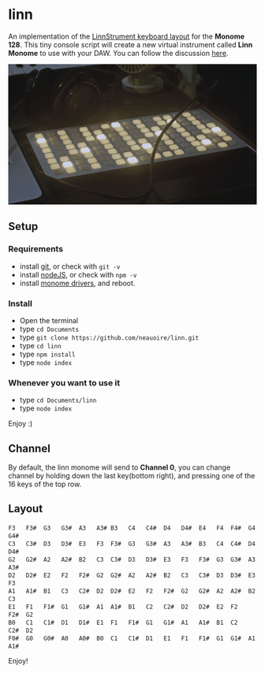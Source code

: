 # linn

An implementation of the [LinnStrument keyboard layout](http://www.rogerlinndesign.com/linnstrument.html) for the **Monome 128**. This tiny console script will create a new virtual instrument called **Linn Monome** to use with your DAW. You can follow the discussion [here](https://llllllll.co/t/using-a-grid-as-linnstrument/23637).

<img src='https://raw.githubusercontent.com/neauoire/linn/master/PREVIEW.jpg' width='600'/>

## Setup

### Requirements

- install [git](https://hackernoon.com/install-git-on-mac-a884f0c9d32c), or check with `git -v`
- install [nodeJS](https://nodejs.org/en/), or check with `npm -v`
- install [monome drivers](https://monome.org/docs/setup/), and reboot.

### Install

- Open the terminal
- type `cd Documents`
- type `git clone https://github.com/neauoire/linn.git`
- type `cd linn`
- type `npm install`
- type `node index`

### Whenever you want to use it

- type `cd Documents/linn`
- type `node index`

Enjoy :)

## Channel

By default, the linn monome will send to **Channel 0**, you can change channel by holding down the last key(bottom right), and pressing one of the 16 keys of the top row.

## Layout

```
F3   F3#  G3   G3#  A3   A3# B3   C4   C4#  D4   D4#  E4   F4  F4#  G4   G4#
C3   C3#  D3   D3#  E3   F3  F3#  G3   G3#  A3   A3#  B3   C4  C4#  D4   D4#
G2   G2#  A2   A2#  B2   C3  C3#  D3   D3#  E3   F3   F3#  G3  G3#  A3   A3#
D2   D2#  E2   F2   F2#  G2  G2#  A2   A2#  B2   C3   C3#  D3  D3#  E3   F3
A1   A1#  B1   C3   C2#  D2  D2#  E2   F2   F2#  G2   G2#  A2  A2#  B2   C3
E1   F1   F1#  G1   G1#  A1  A1#  B1   C2   C2#  D2   D2#  E2  F2   F2#  G2
B0   C1   C1#  D1   D1#  E1  F1   F1#  G1   G1#  A1   A1#  B1  C2   C2#  D2
F0#  G0   G0#  A0   A0#  B0  C1   C1#  D1   E1   F1   F1#  G1  G1#  A1   A1#
```

Enjoy!
